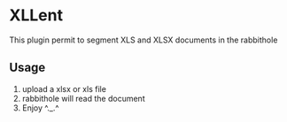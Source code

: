 # XLLent

This plugin permit to segment XLS and XLSX documents in the rabbithole

## Usage
1. upload a xlsx or xls file
2. rabbithole will read the document
3. Enjoy ^._.^
